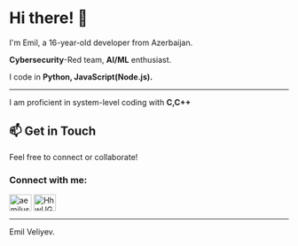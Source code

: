 # Hi there! 👋

I'm Emil, a 16-year-old developer from Azerbaijan.

**Cybersecurity**-Red team, **AI/ML** enthusiast.


I code in **Python, JavaScript(Node.js).**

---

I am proficient in system-level coding with **C,C++**

## 📫 Get in Touch

Feel free to connect or collaborate!

<h3 align="left">Connect with me:</h3>
<p align="left">
<a href="https://instagram.com/aemilusv" target="blank"><img align="center" src="https://raw.githubusercontent.com/rahuldkjain/github-profile-readme-generator/master/src/images/icons/Social/instagram.svg" alt="aemilusv" height="30" width="40" /></a>
<a href="https://discord.gg/HhwUGB6n" target="blank"><img align="center" src="https://raw.githubusercontent.com/rahuldkjain/github-profile-readme-generator/master/src/images/icons/Social/discord.svg" alt="HhwUGB6n" height="30" width="40" /></a>
</p>



---

Emil Veliyev.
